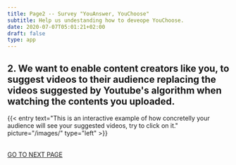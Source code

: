 ```yaml
---
title: Page2 -- Survey "YouAnswer, YouChoose"
subtitle: Help us undestanding how to deveope YouChoose.
date: 2020-07-07T05:01:21+02:00
draft: false
type: app
---
```



<h2> 2. We want to enable content creators like you, to suggest videos to their audience replacing the videos suggested by Youtube's algorithm when watching the contents you uploaded.</h2>
{{< entry 
    text="This is an interactive example of how concretelly your audience will see your suggested videos, try to click on it." 
    picture="/images/" 
    type="left" 
>}}


<div class="fba" style="padding-top:2rem;">
  <a class="fba" href="/q3/"><span class="fba"> GO TO NEXT PAGE</span></a>
</div>
